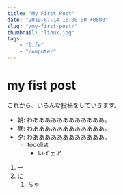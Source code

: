 ```yaml
---
title: "My First Post"
date: "2019-07-14 16:00:00 +0800"
slug: "/my-first-post/"
thumbnail: "linux.jpg"
tags:
    - "life"
    - "computer"
---
```


# my fist post

これから、いろんな投稿をしていきます。

- 朝: わああああああああああああ。 
- 昼: わああああああああああああ。
- 夕: わああああああああああああ。
    - todolist
        - いイェア

<div></div>

1. 一
1. に
    1. ちゃ
